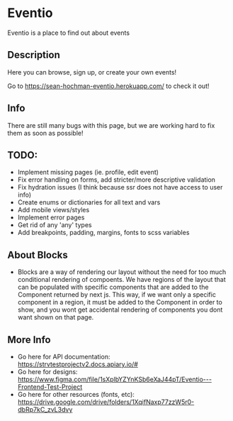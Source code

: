 # Eventio

Eventio is a place to find out about events 

## Description

Here you can browse, sign up, or create your own events!

Go to https://sean-hochman-eventio.herokuapp.com/ to check it out!

## Info

There are still many bugs with this page, but we are working hard to fix them as soon as possible!

## TODO:

- Implement missing pages (ie. profile, edit event)
- Fix error handling on forms, add stricter/more descriptive validation
- Fix hydration issues (I think because ssr does not have access to user info)
- Create enums or dictionaries for all text and vars
- Add mobile views/styles
- Implement error pages
- Get rid of any 'any' types
- Add breakpoints, padding, margins, fonts to scss variables

## About Blocks

- Blocks are a way of rendering our layout without the need for too much conditional rendering of compoents. We have regions of the layout that can be populated with specific components that are added to the Component returned by next js. This way, if we want only a specific component in a region, it must be added to the Component in order to show, and you wont get accidental rendering of components you dont want shown on that page.

## More Info

- Go here for API documentation: https://strvtestprojectv2.docs.apiary.io/#
- Go here for designs: https://www.figma.com/file/1sXplbYZYnKSb6eXaJ44pT/Eventio---Frontend-Test-Project
- Go here for other resources (fonts, etc): https://drive.google.com/drive/folders/1XqifNaxp77zzW5r0-dbRp7kC_zvL3dvy
